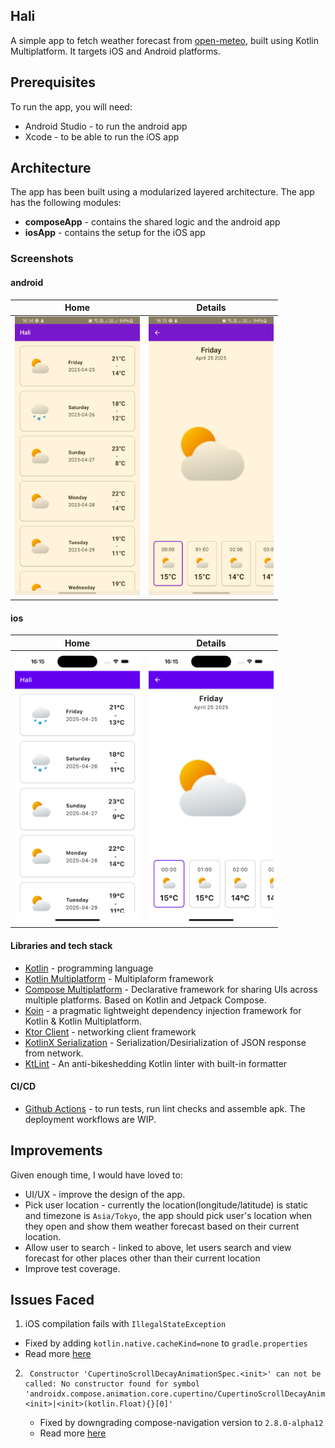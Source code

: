 ## Hali

A simple app to fetch weather forecast
from [open-meteo](https://open-meteo.com/en/docs?daily=temperature_2m_max,temperature_2m_min,precipitation_sum),
built using Kotlin Multiplatform. It targets iOS and Android platforms.

## Prerequisites

To run the app, you will need:

- Android Studio - to run the android app
- Xcode - to be able to run the iOS app

## Architecture

The app has been built using a modularized layered architecture. The app has the following modules:

- **composeApp** - contains the shared logic and the android app
- **iosApp** - contains the setup for the iOS app

### Screenshots

#### android

|                         Home                         |                        Details                         |
|:----------------------------------------------------:|:------------------------------------------------------:|
| <img src="screenshots/android_home.png" width="200"> | <img src="screenshots/android_detail.png" width="200"> |

#### ios

|                       Home                       |                       Details                       |
|:------------------------------------------------:|:---------------------------------------------------:|
| <img src="screenshots/ios_home.png" width="200"> | <img src="screenshots/ios_details.png" width="200"> |

#### Libraries and tech stack

- [Kotlin](https://kotlinlang.org/) - programming language
- [Kotlin Multiplatform](https://www.jetbrains.com/kotlin-multiplatform/) - Multiplaform framework
- [Compose Multiplatform](https://www.jetbrains.com/lp/compose-multiplatform/) - Declarative
  framework for sharing UIs across multiple platforms. Based on Kotlin and Jetpack Compose.
- [Koin](https://github.com/google/hilt](https://insert-koin.io/)) - a pragmatic lightweight
  dependency injection framework for Kotlin & Kotlin Multiplatform.
- [Ktor Client](https://ktor.io/) - networking client framework
- [KotlinX Serialization](https://github.com/Kotlin/kotlinx.serialization) -
  Serialization/Desirialization of JSON response from network.
- [KtLint](https://github.com/pinterest/ktlint) - An anti-bikeshedding Kotlin linter with built-in
  formatter

#### CI/CD

- [Github Actions](https://github.com/kibettheophilus/hali/tree/master/.github/workflows) - to run
  tests, run lint checks and assemble apk. The deployment workflows are WIP.

## Improvements

Given enough time, I would have loved to:

- UI/UX - improve the design of the app.
- Pick user location - currently the location(longitude/latitude) is static and timezone is
  `Asia/Tokyo`, the app should pick user's location when they open and show them weather forecast
  based on their current location.
- Allow user to search - linked to above, let users search and view forecast for other places other
  than their current location
- Improve test coverage.

## Issues Faced

1. iOS compilation fails with `IllegalStateException`

- Fixed by adding `kotlin.native.cacheKind=none` to `gradle.properties`
- Read more [here](https://github.com/JetBrains/compose-multiplatform/issues/4809)

2. ```
    Constructor 'CupertinoScrollDecayAnimationSpec.<init>' can not be called: No constructor found for symbol 'androidx.compose.animation.core.cupertino/CupertinoScrollDecayAnimationSpec.<init>|<init>(kotlin.Float){}[0]'
   ```
    - Fixed by downgrading compose-navigation version to `2.8.0-alpha12`
    - Read
      more [here](https://slack-chats.kotlinlang.org/t/27118674/hey-everyone-i-am-getting-a-linkage-error-from-the-ios-build)